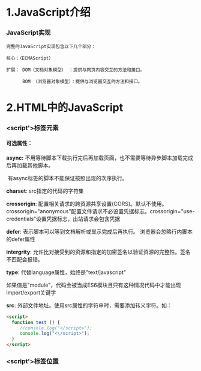 

# 1.JavaScript介绍

### JavaScript实现

```
完整的JavaScript实现包含以下几个部分：  

核心：（ECMAScript）

扩展： DOM（文档对象模型） ：提供与网页内容交互的方法和接口。

      BOM （浏览器对象模型）：提供与浏览器交互的方法和接口。
```

# 2.HTML中的JavaScript

### <script'>标签元素 

#### 可选属性：

 **async:** 不用等待脚本下载执行完后再加载页面，也不需要等待异步脚本加载完成后再加载其他脚本。

​      有async标签的脚本不能保证按照出现的次序执行。

**charset**: src指定的代码的字符集

**crossorigin**: 配置相关请求的跨资源共享设置(CORS)。默认不使用。crossorigin="anonymous"配置文件请求不必设置凭据标志。crossorigin="use-credentials"设置凭据标志，出站请求会包含凭据

**defer**: 表示脚本可以等到文档解析或显示完成后再执行。 浏览器会忽略行内脚本的defer属性

**intergrity**: 允许比对接受到的资源和指定的加密签名以验证资源的完整性。签名不匹配会报错。

**type**: 代替language属性，始终是"text/javascript"

​     如果值是"module"，代码会被当成ES6模块且只有这种情况代码中才能出现import/export关键字

**src**:  外部文件地址。使用src属性的<script>元素，会忽略标签内的行内代码。

​     浏览器不会检查外部文件的扩展名，但是要保证返回正确的MINE类型。

#### **行内脚本如果包含</script>字符串时，需要添加转义字符。如：**

```html
<script>
  function test () {
     //console.log("</script>");
     console.log("<\/script>");
  }
</script>
```

### <script'>标签位置

<script>元素至于页面的<head>标签内，目的主要是把外部的css和js文件集中到一起。但是这样有一个不好的地方。    必须把所有的JavaScript代码下载、解析和解释完成以后，才能开始渲染页面。对于大量外部js引入的页面，加载的时间内浏览器窗口将完全空白。
优化方式一般是，把<script>元素移植<body>标签内的结尾处。
当然也可以给<head>标签中的 ！！外部！！ <script>元素添加defer属性。
或者添加async属性来异步加载。

### <script'>元素的加载顺序

**1.HTML5规范要求脚本按照出现的顺序执行。**

**2.如果外部脚本申明了defer属性，它们会在浏览器执行到</html>标签结束后才会执行，且如果有多个defer属性，按照规范也会按照出现顺序相应地延迟执行。**

**如果外部脚本申明了defer属性，它们会在浏览器执行到</html>标签结束后且在页面内的其他无defer属性的<script>执行后才会执行，且如果有多个defer属性，按照规范也会按照出现顺序相应地延迟执行。**

**3.HTML5 规范要求脚本按照它们出现的先后顺序执行，因此第一个延迟脚本会先于第二个延迟脚本执行，而这两个脚本会先于 DOMContentLoaded 事件执行。在现实当中，延迟脚本并不一定会按照顺序执行，也不一定会在 DOMContentLoaded 事件触发前执行，因此最好只包含一个延迟脚本。(defer)**

​		个人测试没有出现过延后的情况。个人感觉书上这么写的原因可能是因为， HTML5规范如此，但是每个浏览器厂商未必会按照这个规范实现(有待考究)

**4.async 只适用于外部脚本文件，并告诉浏览器立即下载文件，下载完成后立即执行。但与 defer不同的是，标记为 async 的脚本并不保证按照指定它们的先后顺序执行。async脚本可以保证在load事件前执行，但是有可能在DOMContentLoaded事件之前或之后。**

​		有关DOMContentLoaded 与 load区别，可以参见[演示链接](https://testdrive-archive.azurewebsites.net/HTML5/DOMContentLoaded/Default.html)。

**5.（补充）async和defer的区别**

​		这里引用一下知乎@ 编译青春的文章，讲的比较详细与直观 ： [你不知道的 DOMContentLoaded](https://zhuanlan.zhihu.com/p/25876048)

### 动态加载脚本

![img](https://upload-images.jianshu.io/upload_images/26063418-4020145be24f63d3.png?imageMogr2/auto-orient/strip%7CimageView2/2/w/1240)

​		以这种方式获取的资源对浏览器的预加载器是不可见的，这回严重影响到它们在资源获取队列中的优先级。

​		想让预加载器知道这些动态请求文件的存在，可以再文档头部显示申明它们：

```html
<link rel="preload" href="gibberish.js">
```

### XHTML中的变化

XHTML中，行内脚本小于号(<)会被解释成标签开始，所以需要替换成（&lt;）

或者使用 

```xhtml
<![CDATA[ "   " ]]> 
```

来包裹行内脚本。

------

### <noscript'>元素

不支持JavaScript时会显示标签内元素。

# 3.语言基础

## 3.4数据类型

###  简单数据类型（原始类型）

#### Undefined

​	Undefined类型只有undefined一个值

```js
	null == undefined //true
```

​	undefined的目的就是明确空对象指针和未初始化变量的区别

typeof undefined的变量和未声明的变量都是undefined

**不确定null或者undefined可以使用String()来转换**

#### Null

​	Null类型只有一个null值，逻辑上是一个空对象的指针

#### Boolean

```
Boolean(变量) 通过构造函数强制转换变量
Boolean       true                      false
String        非空字符串			         ""
Number		  非零数值包括Infinity   	 	0、NaN
Object 		  任意对象                   null
Undefined     只会变成false
```

#### Number

最大值最小值在Number.MIN_VALUE和Number.MAX_VALUE中

0.1+0.2 ！= 0.3是因为使用了IEEE754数值造成的精度问题

默认情况下，ECMAScript会讲小数点后至少包含6个零的浮点值转换为科学计数法

isFinite(变量)判断是否超出范围

Number.POSITIVE_INFINITY Number.NEGATIVE_INFINITY 值为正负Infinity

isNaN(变量)任意值判断是不是“不是数值”

```js
console.log(isNaN(NaN)); //true
console.log(isNaN(10)); //false
console.log(isNaN("10")); //false 可以转换为10
console.log(isNaN("blue")); //true 不可以转换为数值
console.log(isNaN(true)); //false 可以转换为数值1
```

```
isNaN()可以用来测试对象，首先调用对象的valueOf()方法，然后确定返回值能否转换为数值，如果不能，再调用toString()方法测试返回值
这是通常的ECMAScript内置函数和操作符的工作方式
```

##### 数值转换

###### Number()

```js
// 布尔值转换为01
// 数值直接返回
// null返回0
// undefined返回NaN
// 字符串:
包含数值字符包括加减号，转换为十进制数值
包含有效浮点数格式，转换为浮点数
"0x,"转换为16进制对应的10进制的数值
空字符串转换为0
其他NaN
// 对象
同isNaN，先调用对象的valueOf()，如果转换结果是NaN，则调用toString然后按照字符串格式转换
```

###### parseInt()

```js
// 从第一个不是空格字符开始转换，第一个字符不是数值字符加号或者减号，则立即返回NaN （Number空字符串转换是0）；一直转换到非字符为止
// 0x开头默认16进制，0开头默认8进制
//parseInt可以传第二个参数表示进制
parseInt('0xaf') === parseInt('AF',16)  //175
parseInt('AF') //NaN
```

###### parseFloat()

```js
// 类似parseInt 识别所有浮点格式以及十进制格式(忽略开头的0) 
// 只解析10进制 16进制始终返回0
// 可以解析科学计数法字符串
```

#### String

\n换行，\t制表，\b退格，\r回车,  \f换页,  ...

ES中，字符串是不可变的，一旦创建如果修改，则需要销毁原始字符串，然后包含新值的另一字符串保存到变量

几乎所有值都有toString()方法

toString(n)表示转换为进制的字符串

##### 格式转换

###### String()

```
// 如果值有toString方法则调用该方法不传参数
// null返回"null" undefined返回"undefined"
```

###### 加号操作符加上空字符串

##### 模版字面量

所有模版字面量中的值都会被toString强转成字符串，可以调用函数方法

模版字面量标签函数

```js
function simpleTag(strings,...expressions){
	console.log(strings)
	for(const expression of exporessions){
		console.log(expression)
	}
	return 'foobar'
}
let a=6,b=9
let tag = simpleTag`${ a } + ${ b } = ${ a + b }`
//["", " + ", " = ", ""]
//6
//9
//15
```

模版字面量里原始字符串会被识别（换行符，Unicode等等)

使用String.raw标签函数来处理，但是原始换行符不会被阻断

```js
console.log(`firstline\nsecondline`)
//firstline
//secondline
console.log(String.raw`firstlin\nsecondline`)
//firstline\nsecondline
console.log(`firstline
secondline`)
//firstline
//secondline
console.log(String.raw`firstline
secondline`)
//firstline
//secondline
```

也可以使用标签函数的第一个参数，字符串数组的.raw属性来取得每个字符串的原始内容

```js
function printRaw(strings){
    console.log('actual')
    for(const string of strings){
        cosnoel.log(string)
    }
    console.log('escaped')
    for(const rawString of strings.raw){
        console.log(rawString)
    }
}
printRaw`\u00A9${ 'and'}\n`
//actual
//©
//escaped
//\u00A9
//\n
```

#### Symbol

符号实例是唯一不可变的

用途是确保对象属性使用唯一标识符，不会发生属性冲突危险

符号类似私有属性，**但是并不是为了提供私有属性行为才增加的**，相反，符号就是用来创建唯一记号，进而用作非字符串形式的对象属性

##### ①符号基本用法

使用Symbol()函数初始化

Symbol('description') decription与符号的定义和标识无关，只用于调试

```
let symbo1 = Symbol('foo')
let symbo2 = Symbol('foo')
symbo1 == symbo2 //false
let symbo3 = Symbol()
console.log(symbo1) //Symbol(foo)
console.log(symbo2) //Symbol(foo)
console.log(symbo3) //Symbol()
```

**Symbol不能用作构造函数，与new关键字一起使用**为了避免创建符号包装对象

```
console.log(typeof new Boolean()) //object
//Number String同理
```

##### ②全局符号注册表

如果需要重用symbol实例，则以一个字符串为键，在全局符号注册表中创建并重用符号

使用Symbol.for()方法

```js
let sym1 = Symbol.for('foo')
let sym2 = Symbol.for('foo')
let sym3 = Symbol('foo')
sym2 ===sym1 //true
sym2 === sym3 //false
```

```js
let s = Symbol.for('foo')
console.log(Symbol.keyFor(s)) //foo
Symbol.keyFor(123) //TypeError:123 is not a symbol
```

##### ③使用符号作为属性

```js
let s1 = Symbol('foo')
let s2 = Symbol('bar')
let o = {
	[s1]:'foo val'
}
//或者 o[s1]='foo bar'
Object.defineProperty(o,s2,{value:'bar val'})
console.log(o) //{Symbol(foo):foo val,Symbol(bar):bar val}
//或者 Object.defineProperties{o,{
	[s1]:{value:'foo val'},
	[s2]:{value:'bar val'}
}}
```

```js
let o ={
	[s1]:{value:'foo val'},
	[s2]:{value:'bar val'},
	baz:'baz val',
	qux:'qux val'
}
Object.getOwnPropertySymbols(o) //[Symbol(foo),Symbol(bar)]
Object.getOwnPropertyNames(o)	//["baz","quz"]
Object.getOwnPropertyDescriptors(o) //{baz:{...},quz:{...},Symbol(foo):{...},Symbol(bar):{...}}
Reflect.ownKeys(o) //["baz","quz",Symbol(foo),Symbol(bar)]
```

符号属性是对内存中符号的一个引用，直接创建用作属性的符号不会丢失。但是如果没有显示地保存对这些属性的引用，必须遍历对象所有的符号属性才能找到相应的属性键（因为Symbol(foo)不等于Symbol(foo))

```js
let o = {
	Symbol('foo'):{value:'foo val'},
	Symbol('bar'):{value:'bar val'}
}
console.log(o) //{Symbol(foo):foo val,Symbol(bar):bar val}
let barSymbol = Object.getOwnPropertySymbols(o).find((symbol)=>symbol.toString().match(/bar/))
console.log(barSymbol) //Symbol(bar)
```

##### ④常用内置符号

ES6引入了一批常用内置符号，用于暴露语言内部行为，这些内置符号都以Symbol工厂函数字符串属性的形式存在

重要用途之一就是访问并重新定义他们，从而改变原生结构的行为。

内置符号就是全局函数Symbol的普通字符串属性。所有内置符号属性都是不可写不可枚举不可配置的

```js
let a = Symbol
console.log(Reflect.ownKeys(a))
//["length", "name", "prototype", "for", "keyFor", "asyncIterator", "hasInstance", "isConcatSpreadable", "iterator", "match", "matchAll", "replace", "search", "species", "split", "toPrimitive", "toStringTag", "unscopables"]
```

一般引用这些符号名称，可以用@@形式，比如@@iterator指的就是Symbol.iterator(仅描述，不用于代码)

##### ⑤Symbol.asyncIterator

返回对象默认的AsyncIterator,表示实现异步迭代器API的函数

```js
class Emitter{
	constructor(max) {
		this.max = max
		this.asyncIdx = 0
	}
	async *[Symbol.asyncIterator](){
		while(this.asyncIdx < this.max){
			yield new Promise((resolve)=>resolve(this.asyncIdx++))
		}
	}
}
async function asyncCount(){
	let emitter = new Emitter(5)
	for await(const x of emitter){
		console.log(x)
	}
}
asyncCount()
//0
//1
//2
//3
//4
```

##### ⑥Symbol.hasInstance

instanceof操作符可以用来确定一个对象实例的原型链上是否有原型

```js
function Foo(){}
let f = new Foo()
console.log(f instanceof Foo)//true
```

ES6中instanceof操作符会使用Symbol.hasInstance函数来确定关系

```
function Foo(){}
let f = new Foo()
console.log(Foo[Symbol.hasInstance](f))//true
```

##### ⑦Symbol.isConcatSpreadable

false或假值会阻止concat将加入的对象打平追加到数组中，而是保留原对象

```js
let initial = ['foo']; 
let array = ['bar']; 
console.log(array[Symbol.isConcatSpreadable]); // undefined 
console.log(initial.concat(array)); // ['foo', 'bar'] 
array[Symbol.isConcatSpreadable] = false; 
console.log(initial.concat(array)); // ['foo', Array(1)]

let arrayLikeObject = { length: 1, 0: 'baz' }; 
console.log(arrayLikeObject[Symbol.isConcatSpreadable]); // undefined 
console.log(initial.concat(arrayLikeObject)); // ['foo', {...}] 
arrayLikeObject[Symbol.isConcatSpreadable] = true; 
console.log(initial.concat(arrayLikeObject)); // ['foo', 'baz'] 

let otherObject = new Set().add('qux'); 
console.log(otherObject[Symbol.isConcatSpreadable]); // undefined 
console.log(initial.concat(otherObject)); // ['foo', Set(1)] 
otherObject[Symbol.isConcatSpreadable] = true; 
console.log(initial.concat(otherObject)); // ['foo']
```

##### ⑧Symbol.iterator

```js
class Foo { 
 *[Symbol.iterator]() {} 
} 
let f = new Foo(); 
console.log(f[Symbol.iterator]()); 
// Generator {<suspended>} 
```

```js
 constructor(max) { 
 this.max = max; 
 this.idx = 0; 
 } 
 *[Symbol.iterator]() { 
 while(this.idx < this.max) { 
 yield this.idx++; 
 } 
 } 
} 
function count() { 
 let emitter = new Emitter(5); 
 for (const x of emitter) { 
 console.log(x); 
 } 
} 
count(); 
// 0
// 1 
// 2 
// 3 
// 4
```

##### ⑨Symbol.match



# 17.事件

### 事件流：

**事件冒泡：**<div> -> <body> -> <html> -> <document> -> (window)

有些事件不支持冒泡：

**事件捕获:**   (window) -> <document> -> <html> -> <body> -> <div>

IE9, Firefox,Chrome,Safari的事件终点是window对象。

IE的事件流叫事件冒泡，事件捕获是Netscape Communicator团队提出的另一种事件流。

老版本浏览器不支持，所以事件捕获的使用场景较少。

**DOM2级事件开始标准化DOM事件**

规定，**DOM事件流**包括三阶段:事件捕获阶段，处于目标阶段，事件冒泡阶段。

![image-20210416105526442](https://images2015.cnblogs.com/blog/740839/201609/740839-20160910153551644-925968915.jpg)

在DOM事件流中，实际的目标(div)在捕获阶段不会接收到事件。在捕获阶段，事件从document到<html>再到<body>后就停止了。

然后是“处于目标”阶段,事件在<div>上发生，并在事件处理中被砍成冒泡阶段的一个部分。然后，冒泡阶段发生，事件又传播回文档。

多数实现DOM事件流的浏览器都实现了规范要求的“捕获阶段不涉及事件目标”

**但是在IE9,Safari,Chorme，Firefox和Opera9.5及更高版本都会在捕获阶段触发事件对象上的事件**

### 事件处理：

#### **①HTML事件处理：**

例如

```html
<input type="button" value='Click Me' onclick="alert('Clicked')" />
<input type="button" value='Click Me' onclick="showMessage(this,event)" />
//这么写会有“时差”问题（触发时showMessage并未解析），所以使用try-catch来捕获异常
<input type="button" value='Click Me' onclick="try{showMessage();}catch(ex){}" />
```

这样写有一个隐藏用法，就是扩展作用域的方式。

```html
<input type="button" value='Click Me' onclick="console.log(event)"/>
//click event
<input type="button" value='Click Me' onclick="console.log(this)"/>
//input本身
<input type="button" value='Click Me' onclick="console.log(value)"/> 
//'Click Me'
```

```html
<input type="button" id='username' value='dasdafdsa'/>
<input type="button" value='Click Me' onclick="console.log(username.value)"/>
//dasdafdsa
```

#### ②DOM0级事件处理程序

以这种方式添加的事件处理程序会在事件流的冒泡阶段被处理.

**0级对每个事件只支持一个事件处理程序**

```js
var btn = document.getElementById("myBtn");
btn.onclick = function() {
	alert(this.id);			//function的作用域在元素中 this是当前元素
}
btn.onclick = null; 		//删除事件处理程序
```

#### ③DOM2级事件处理程序

第三个布尔参数，表示事件在捕获阶段或者冒泡阶段调用处理程序(true捕获，false冒泡)

大多数情况下都是添加到事件流的冒泡阶段，这样可以最大限度地兼容各种浏览器

```js
var btn = document.getElementById("myBtn");
btn.addEventListener('click',function(){
	alert(this.id);
},false)
btn.addEventListener('click',function(){
	alert('hello world');
},false)
//会按照顺序触发，id->hello world
```

通过addEventListener()添加的事件处理程序只能使用removeEventListener()来移除

传入的参数相同，所以**！！匿名函数无法被移除(如上代码段中添加的事件)！！**

#### **④IE事件处理程序**

attachEvent和detachEvent

IE8及更早版本只支持冒泡，所以通过如上方式添加的事件处理程序都会被添加到冒泡阶段。

与0级和2级不同，它的**作用域是window**

```js
var btn = document.getElementById("myBtn");
btn.attachEvent('onclick',function(){
	alert('id'); //它的作用域是window
},false)
btn.attachEvent('onclick',function(){
	alert("hello world");
},false)
//与DOM2级相反 ，hello world->id
```

类似的，匿名函数无法被移除

### 兼容跨浏览器的事件处理写法：

```js
//定义
var EventUtil = {
  addHandler: function(element, type, handler){
  	  if(element.addEventListener){
          element.addEventListener(type, handler, false);
      }else if(element.attachEvent){
          element.attachEvent("on"+type, handler);
      }else{
          element["on"+type] = handler;
      }
  },
  removeHandler: function(element, type, handler){
      if(element.removeEventListener){
          element.removeEventListener(type, handler, false);
      }else if(element.detachEvent){
          element.detachEvent("on"+type, handler);
      }else{
          element["on"+type] = null;
      }
  }
};
//调用
var btn = document.getElementById("myBtn");
var handler = function(){
    alert("Clicked");
}
EventUtil.addHandler(btn, "click", handler);
EventUtil.removeHandler(btn, "click", handler);
```

### DOM事件对象：

event这个变量存储了event对象，**不管function参数里带没带event,都可以在事件处理函数中直接写event来获取作用域的event对象。**

在HTML事件处理中，onclick="func1()"是没有默认值的，func1(this)传this,则this指向对象本身。

而在DOM0级和2级处理中，添加的事件处理函数

handler=function(arg1){};中，function默认的第一个argument就是event对象。（**不可以填this**）

所以不管是function(a)还是function(e)，指向的都是event对象。

**事件处理程序执行期间，event对象才会存在；事件处理程序执行完成，event对象就会被销毁**

#### ①event通用对象属性

**bubbles:** 只读 boolean 事件是否冒泡;

**cancelable：**只读 boolean 事件是否可取消;

**composed:**只读 boolean 事件是否可以穿过[**ShadowDOM**](https://developer.mozilla.org/zh-CN/docs/conflicting/Web/Web_Components/Using_shadow_DOM)和常规DOM进行冒泡

**currentTarget:**只读 element 事件当前注册目标的引用(可能在重定向过程中被改变)

**target:**只读 element 事件的目标

```js
//target和currentTarget
//在事件处理程序内部，this始终=currentTarget,target只包含事件的实际目标
//如果一个i标签没有注册click事件，button注册了，那么点击i标签的时候，click事件冒泡到了button，这时候target和currentTarget是不同的
```

**defautPrevented:**只读 boolean 是否调用了preventDefault()方法取消了默认行为

**eventPhase:**只读 Integer 事件流正被处理到了哪个阶段(0没有事件正在被处理，1捕获阶段，2处于目标，3冒泡阶段)

**timeStamp:**只读 timestamp 事件创建时的时间戳（精度为毫秒）

**type:**只读 String 事件类型

**isTrusted:**只读 boolean 表示事件是由浏览器（例如用户点击）发起的(true)，还是由脚本（使用事件创建方法，例如 [`Event.initEvent`](https://developer.mozilla.org/zh-CN/docs/Web/API/Event/initEvent)）发出的。

**view：**只读 AbstractView  与事件关联的抽象视图，等同于发生事件的window对象 

#### **②浏览器差别实现导致的不同对象属性(举常见)**

**detail:**只读  Integer 事件细节，比如click是当前点击数，mousedown(up)是1+点击数，等等

（firefox和chrome对于滚轮事件的事件对象名不一样）

**path:**只读 Array 事件冒泡的路径对象 dom对象，顺序就是冒泡顺序（chrome实现了，firefox和safari,edge目前暂时没有）

```js
//获取event.path属性
/** 
* 需要获取事件冒泡的所有元素,Chrome有$event.path属性，FireFox和Safari没有
*/
function getEventPath($event) {
    //let path = ($event.composedPath && $event.composedPath()) || $event.path 2020/12/10不知道为什么composedPath()实装了但是返回值都是[]
    const path = $event.path,
        target = $event.target;
    if (path != null) {
        return (path.indexOf(window) < 0) ? path.concat(window) : path;
    }
    if (target === window) {
        return [window];
    }
    function getParents(node, memo) {
        memo = memo || [];
        const parentNode = node.parentNode;
        if (!parentNode) {
            return memo;
        } else {
            // console.log(memo);
            return getParents(parentNode, memo.concat(parentNode));
        }
    }
    return [target].concat(getParents(target), window);
}
```

#### ③对象方法

**preventDefault:**  cancelable=true可使用 取消事件的默认行为

**stopPropagation:** bubbles=true可使用 阻止事件的进一步捕获或者冒泡

**stopImmediatePropagation:**DOM3级事件新增 阻止事件进一步捕获或者冒泡，阻止任何事件处理程序被调用。

### IE事件对象

#### ①IE的event对象

访问IE中的event对象取决于指定事件处理程序的方法。

DOM0级添加（btn.onclick=function(){}),event对象作为window对象的一个属性存在

attachEvent()添加的时间作为参数传入事件处理程序函数中，也可以通过window对象属性访问。

通过HTML添加的和DOM中介绍的相同。

#### ②IE event对象属性

**cancelBubble:**  读写 boolean 默认false,设为true可以取消事件冒泡(stopPropagation())

**returnValue:** 读写 boolean 默认true，设为false可以取消事件默认行为(preventDefault())

**srcElement:**  只读 事件的目标(target)

**type:** String 被触发事件的类型

### 兼容跨浏览器的事件对象写法：

```js
var EventUtil = {
    addHandler: function(element, type, handler){
  	  if(element.addEventListener){
          element.addEventListener(type, handler, false);
      }else if(element.attachEvent){
          element.attachEvent("on"+type, handler);
      }else{
          element["on"+type] = handler;
      }
    },
    removeHandler: function(element, type, handler){
      if(element.removeEventListener){
          element.removeEventListener(type, handler, false);
      }else if(element.detachEvent){
          element.detachEvent("on"+type, handler);
      }else{
          element["on"+type] = null;
      }
    },
    getEvent: function(event){
        return event?event: window.event;
    },
    getTarget: function(event){
        return event.target||event.srcElement;
    },
    preventDefault: function(event){
        if(event.preventDefault){
            event.preventDefault(),
        }else{
            event.returnValue = false;
        }
    },
    stopPropagation: function(event){
        if(event.stopPropagation){
            event.stopPropagation();
        }else{
            event.cancelBubble = true;
        }
    },
    getRelatedTarget: function(event){
      	if(event.relatedTarget){
            return event.relatedTarget;
        }  else if(event.toElement){
            return event.toElement;
        }	else if(event.fromElement){
            return event.fromElement;
        }	else{
            return null;
        }
    },
};
//调用
var btn = document.getElementById("myBtn");
btn.onclick = function(event){
	event = EventUtil.getEvent(event);
    var target = EventUtil.getTarget(event);
    EventUtil.preventDefault(event);
    EventUtil.stopPropagation(event);
};
```

### 事件类型：

DOM 3级事件在DOM 2级事件的基础上添加了更多的事件类型,全部类型如下:

```text
UI事件，当用户与页面上的元素交互时触发，如：load、scroll、resize、select、abort、unload
焦点事件，当元素获得或失去焦点时触发，如：blur、focus
鼠标事件，当用户通过鼠标在页面执行操作时触发如：dbclick、mouseup
滚轮事件，当使用鼠标滚轮或类似设备时触发，如：mousewheel
文本事件，当在文档中输入文本时触发，如：textInput
键盘事件，当用户通过键盘在页面上执行操作时触发，如：keydown、keypress
合成事件，当为IME（输入法编辑器）输入字符时触发，如：compositionstart
变动事件，当底层DOM结构发生变化时触发，如：DOMsubtreeModified
同时DOM3级事件也允许使用者自定义一些事件。
```

```js
var isSupported = document.implementation.hasFeature("MouseEvents","2.0");
var isSupported = document.implementation.hasFeature("MouseEvent","3.0");
```



![preview](https://segmentfault.com/img/bVbrRT3?w=999&h=636/view)



#### **keydown,keypress,keyup**事件

keydown,任意键，keyup,松开任意键,keypress,字符键

顺序 keydown->keypress;松开->keyup

**event.keycode,Firefox和Opera中分号值为59，IE和Safari为186**

IE9,Firefox,Chrome,Safari支持charCode属性，为字符的ASCII码。如果想跨平台使用则需要检测charCode属性是否可用。**（DOM3级事件移除）**

String.fromCharCode()可以转换为实际的字符。

#### textInput事件

只有可编辑区域才能触发此事件，有data属性，值是输入的字符而非字符编码(有大小写和shift)

#### 变化事件

```
var isSupported = document.implementation.hasFeature("MutationEvents","2.0")
```

DOM2级定义了如下变动事件：

- **DOMSubtreeModifined**:在DOM结构发生任何变化的时候。这个事件在其他事件触发后都会触发。
- **DOMNodeInserted**:当一个节点作为子节点被插入到另一个节点中时触发。
- **DOMNodeRemoved**:在节点从其父节点中移除时触发。
- **DOMNodeInsertedIntoDocument**：在一个节点被直接插入文档或通过子树间接插入文档之后触发。这个事件在DOMNodeInserted之后触发。
- **DOMNodeRemovedFromDocument**:在一个节点被直接从文档移除或通过子树间接从文档移除之**前**触发。这个事件在DOMNodeRemoved之后触发。
- **DOMAttrModified**：在特性被修改之后触发。
- **DOMCharacterDataModified**:在文本节点的值发生变化时触发。

举例：删除一个节点的事件触发顺序

DOMNodeRemoved(冒泡) -> DOMNodeRemovedFromDocument(被移除节点和子节点触发，不冒泡) -> DOMSubtreeModified（target是被移除节点的父节点） 

#### HTML5事件

**contextmenu：**用来添加菜单，注意要先preventDefault阻止浏览器默认的上下文菜单

**beforeunload：** 卸载页面前触发

**DOMContentLoaded：**形成完整的DOM树后就触发(load事件是页面完全加载完毕才会触发)

如果浏览器不支持，可以加载期间添加一个setTimeout(function(){},0);

**readystatechange：**支持readystatechange事件的对象都有一个readyState属性（uninitialized,loading,loaded,interactive,complete）

**pageshow与pagehide：**会话历史记录被执行时触发(前进，后退)persisted表示是否来自缓存

**hashchange：**URL参数列表（及URL中“#”后的所有字符串）发生变化时调用，必须添加给window

#### 设备事件

**orientationchange：**PC全部不支持（window.orientaition=0肖像模式，90左旋转横向模式，-90右旋转，180头朝下)

**MozOrientation：**x,y,z（0,0,1）三个属性，x表示左右倾斜（左增右减），y表示接近或远离用户倾斜（近增远减），z默认1，检测垂直加速度，移动时减小。有加速计的设备才支持事件。

**deviceorientation：**alpha(z),beta(x),gamma(y),用于定位设备的方向。absolute，表示设备是否返回一个绝对值。compassCalibrated，表示设备指南针是否校准过。有加速计的设备才支持事件

**deviceemotion：**设备是否移动。acceleration,包含xyz加速度的对象，accelerationIncludingGravity,考虑重力加速度的情况，Interval毫秒表示的时间值，rotationRate,包含alpha，beta,gamma属性的对象

#### 触摸和手势事件

**触摸事件:**touchstart.touchmove,touchend,touchcancel

除了常规属性，还包含跟踪触摸的特殊属性：

touches:表示当前跟踪触摸的Touch对象的数组，

targetTouches:特定于事件目标的Touch对象数组

changeTouches:表示自上次触摸以来发生了改变的Touch对象数组，

**触摸屏上元素时发生的事件顺序：**

touchstart -> mouseover ->mousemove(一次) -> mousedown ->mouseup -> click -> touchend

**手势事件：**gesturestart,gesturechange,gestureend

### 内存和性能：

#### ①事件委托

```js
var list = document.getElementById("myLinks");
//var item1 = document.getElementById("goSomewhere");
//var item2 = document.getElementById("doSomething");
//var item3 = document.getElementById("sayHi");
//三个item都是ul的子元素，都会冒泡，最后都会被list拿到，并且target是事件发起对象
EventUtil.addHandler(list, "click", function(event){
    event = EventUtil.getEvent(event);
    var target = EventUtil.getTarget(event);
    switch(target.id){
        case "doSomething":
            break;
        case "goSomewhere":
            break;
        case "sayHi":
            break;
    }
});
```

#### ②移除事件处理程序

移除元素之前，最好先移除元素的事件处理程序。

在事件处理程序中删除按钮也可以阻止事件冒泡，**目标元素在文档中是事件冒泡的前提**。

#### ③模拟事件

##### DOM中的事件模拟

DOM2级 UIEvents, MouseEvents, MutationEvents,HTMLEvents(DOM3级中都是单数)

DOM2级没有规定键盘事件

```js
var btn = document.getElementById("myBtn");
var event = document.createEvent("MouseEvents");
event.initMouseEvent("click",true,true,document.defaultView,0,0,0,0,0,false,false,false,false,0,null);
//type,bubbles,cancelable,view,detail,screenX,screenY,clientX,clientY,ctrlKey,altKey,shitKey,metaKey,button,relatedTarget
//触发事件
btn.dispatchEvent(event);
```

模拟键盘事件（DOM3)

```JS
var textbox = document.getElementById("myTextbox"),event;
if(document.implemntation.hasFeature("KeyboardEvents","3.0")){
    event = document.createEvent("KeyboardEvent");
    //初始化事件对象
    //DOM3级不提倡使用keypress事件
    event.initKeyboardEvent("keydown",true,true,document.defaultView,"a");
    //当前方法参数已经有变动了，以实际webDocs为准
    //type,bubbles,cancelable,view,key,loacation,modifiers,repeat
    //触发
    textbox.dispatchEvent(event);
}
```

自定义DOM事件

```js
var a = document.createEvent("CustomEvent");
a.initCustomEvent(type,bubbles,cancelable,detail);
```

##### IE中的事件模拟

```js
var event = document.createEventObject();
event.screenX = 100;
...
event.ctrlKey = false;
event.button = 0;

btn.fireEvent("onclick",event);
```

## 